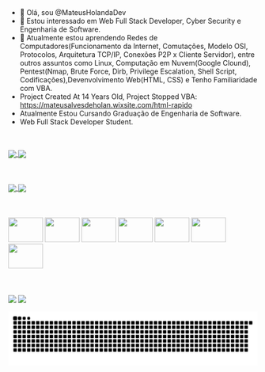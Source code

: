 ##
- 👋 Olá, sou @MateusHolandaDev
- 👀 Estou interessado em Web Full Stack Developer, Cyber Security e Engenharia de Software.
- 🌱 Atualmente estou aprendendo Redes de Computadores(Funcionamento da Internet, Comutações, Modelo OSI, Protocolos, Arquitetura TCP/IP, Conexões P2P x Cliente Servidor), entre outros assuntos como Linux, Computação em Nuvem(Google Clound), Pentest(Nmap, Brute Force, Dirb, Privilege Escalation, Shell Script, Codificações),Devenvolvimento Web(HTML, CSS) e Tenho Familiaridade com VBA.
- Project Created At 14 Years Old, Project Stopped VBA: https://mateusalvesdeholan.wixsite.com/html-rapido
- Atualmente Estou Cursando Graduação de Engenharia de Software.
- Web Full Stack Developer Student.
##
<br>

<div>
<a href="https://github.com/MateusHolandaDev">
  <img align="center" src="https://github-readme-stats.vercel.app/api?username=MateusHolandaDev&show_icons=true&theme=dark" />
</a>
<a href="https://github.com/MateusHolandaDev">
  <img align="center" src="https://github-readme-stats.vercel.app/api/top-langs/?username=MateusHolandaDev&layout=Demo&theme=dark" />
</a>
</div>

<br>
<br>
<br>

<a href="https://github.com/MateusHolandaDev/Criative_Idea">
  <img align="center" src="https://github-readme-stats.vercel.app/api/pin/?username=mateusholandadev&repo=Criative-Idea&theme=dark" />
</a>
<a href="https://github.com/MateusHolandaDev/Acordes">
  <img align="center" src="https://github-readme-stats.vercel.app/api/pin/?username=mateusholandadev&repo=Acordes&theme=dark" />
</a>
</div>


<br>
<br>
<br>
<br>

<div>
<img style="width:70px; height: 50px;" src="https://cdn.jsdelivr.net/gh/devicons/devicon/icons/html5/html5-original.svg" />
<img style="width:70px; height: 50px;" src="https://cdn.jsdelivr.net/gh/devicons/devicon/icons/css3/css3-original.svg" />
<img style="width:70px; height: 50px;" src="https://cdn.jsdelivr.net/gh/devicons/devicon/icons/javascript/javascript-original.svg" />
<img style="width:70px; height: 50px;" src="https://cdn.jsdelivr.net/gh/devicons/devicon/icons/jquery/jquery-plain-wordmark.svg" />
<img style="width:70px; height: 50px;" src="https://cdn.jsdelivr.net/gh/devicons/devicon/icons/bootstrap/bootstrap-original.svg" />
<img style="width:70px; height: 50px;" src="https://cdn.jsdelivr.net/gh/devicons/devicon/icons/nodejs/nodejs-original.svg" />
<img style="width:70px; height: 50px;" src="https://cdn.jsdelivr.net/gh/devicons/devicon/icons/angularjs/angularjs-original.svg" />
 
</div>
<br>
<br>
<br>

<div>
<a href="https://www.linkedin.com/in/mateus-holanda-54691320b/"><img src="https://img.shields.io/badge/LinkedIn-0077B5?style=for-the-badge&logo=linkedin&logoColor=white" /></a>
  <a href="mailto:mateusholanda.cyber@gmail.com"><img src="https://img.shields.io/badge/Gmail-D14836?style=for-the-badge&logo=gmail&logoColor=white" /></a>
</div>

![Snake animation](https://github.com/mateusholandadev/mateusholandadev/blob/output/github-contribution-grid-snake.svg)


